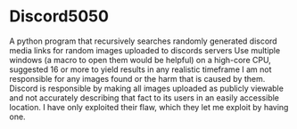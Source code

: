 # Discord5050
A python program that recursively searches randomly generated discord media links for random images uploaded to discords servers
Use multiple windows (a macro to open them would be helpful) on a high-core CPU, suggested 16 or more to yield results in any realistic timeframe
I am not responsible for any images found or the harm that is caused by them. Discord is responsible by making all images uploaded as publicly viewable and not accurately describing that fact to its users in an easily accessible location.
I have only exploited their flaw, which they let me exploit by having one.
